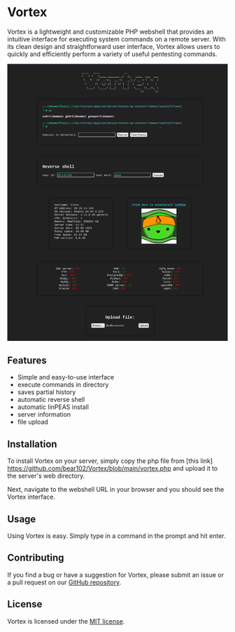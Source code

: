 # Vortex 


Vortex is a lightweight and customizable PHP webshell that provides an intuitive interface for executing system commands on a remote server. With its clean design and straightforward user interface, Vortex allows users to quickly and efficiently perform a variety of useful pentesting commands.

![Vortex](https://github.com/bear102/Vortex/blob/main/img/vortex.png)


## Features

- Simple and easy-to-use interface
- execute commands in directory
- saves partial history
- automatic reverse shell
- automatic linPEAS install
- server information
- file upload
## Installation

To install Vortex on your server, simply copy the php file from [this link] https://github.com/bear102/Vortex/blob/main/vortex.php and upload it to the server's web directory.

Next, navigate to the webshell URL in your browser and you should see the Vortex interface.

## Usage

Using Vortex is easy. Simply type in a command in the prompt and hit enter. 

## Contributing

If you find a bug or have a suggestion for Vortex, please submit an issue or a pull request on our [GitHub repository](https://github.com/bear102/Vortex).

## License

Vortex is licensed under the [MIT license](https://github.com/bear102/Vortex/blob/main/LICENSE).

